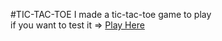 #TIC-TAC-TOE
I made a tic-tac-toe game to play <br>
if you want to test it =>  [Play Here](https://tic-tac-toe-prabin.vercel.app/)<br>
